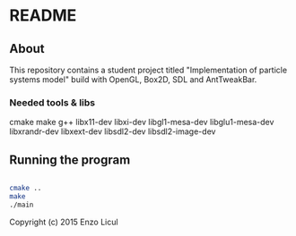 # README #

## About ##
This repository contains a student project titled "Implementation of particle systems model" build with OpenGL, Box2D, SDL and AntTweakBar. 

### Needed tools & libs ###
cmake make g++ libx11-dev libxi-dev libgl1-mesa-dev libglu1-mesa-dev libxrandr-dev libxext-dev libsdl2-dev libsdl2-image-dev

## Running the program

```bash

cmake ..
make
./main

```

Copyright (c) 2015 Enzo Licul
